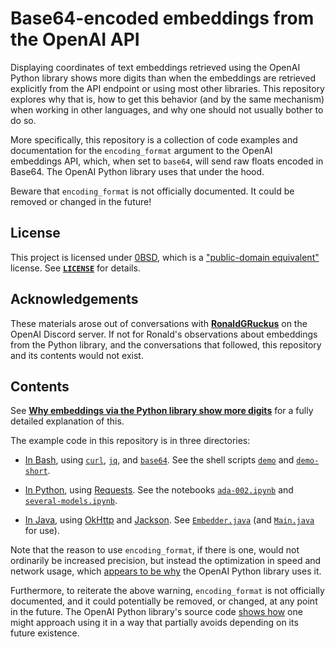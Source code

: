 <!-- SPDX-License-Identifier: 0BSD -->

# Base64-encoded embeddings from the OpenAI API

Displaying coordinates of text embeddings retrieved using the OpenAI Python
library shows more digits than when the embeddings are retrieved explicitly
from the API endpoint or using most other libraries. This repository explores
why that is, how to get this behavior (and by the same mechanism) when working
in other languages, and why one should not usually bother to do so.

More specifically, this repository is a collection of code examples and
documentation for the `encoding_format` argument to the OpenAI embeddings API,
which, when set to `base64`, will send raw floats encoded in Base64. The OpenAI
Python library uses that under the hood.

Beware that `encoding_format` is not officially documented. It could be removed
or changed in the future!

## License

This project is licensed under [0BSD](https://spdx.org/licenses/0BSD.html),
which is a ["public-domain
equivalent"](https://en.wikipedia.org/wiki/Public-domain-equivalent_license)
license. See
[**`LICENSE`**](https://gist.github.com/EliahKagan/97e4b60c5c77f062c41e34bd42ec75f8#file-license)
for details.

## Acknowledgements

These materials arose out of conversations with
[**RonaldGRuckus**](https://discordapp.com/users/911807261725294602/) on the
OpenAI Discord server. If not for Ronald's observations about embeddings from
the Python library, and the conversations that followed, this repository and
its contents would not exist.

## Contents

See **[Why embeddings via the Python library show more digits](why.md)** for a
fully detailed explanation of this.

The example code in this repository is in three directories:

- [In Bash](shell/README.md), using
  [`curl`](https://curl.se/docs/manpage.html),
  [`jq`](https://stedolan.github.io/jq/manual/), and
  [`base64`](https://ss64.com/bash/base64.html). See the shell scripts
  [`demo`](shell/demo) and [`demo-short`](shell/demo-short).

- [In Python](python/README.md), using
  [Requests](https://requests.readthedocs.io/en/latest/). See the notebooks
  [`ada-002.ipynb`](python/ada-002.ipynb) and
  [`several-models.ipynb`](python/ada-002.ipynb).

- [In Java](java/README.md), using [OkHttp](https://square.github.io/okhttp/)
  and [Jackson](https://github.com/FasterXML/jackson). See
  [`Embedder.java`](java/src/main/java/io/github/eliahkagan/embed_encode/Embedder.java)
  (and
  [`Main.java`](java/src/main/java/io/github/eliahkagan/embed_encode/Main.java)
  for use).

Note that the reason to use `encoding_format`, if there is one, would not
ordinarily be increased precision, but instead the optimization in speed and
network usage, which [appears to be why](why.md#why-it-is-an-optimization) the
OpenAI Python library uses it.

Furthermore, to reiterate the above warning, `encoding_format` is not
officially documented, and it could potentially be removed, or changed, at any
point in the future. The OpenAI Python library's source code [shows
how](https://github.com/openai/openai-python/blob/v0.26.1/openai/api_resources/embedding.py#L40)
one might approach using it in a way that partially avoids depending on its
future existence.
